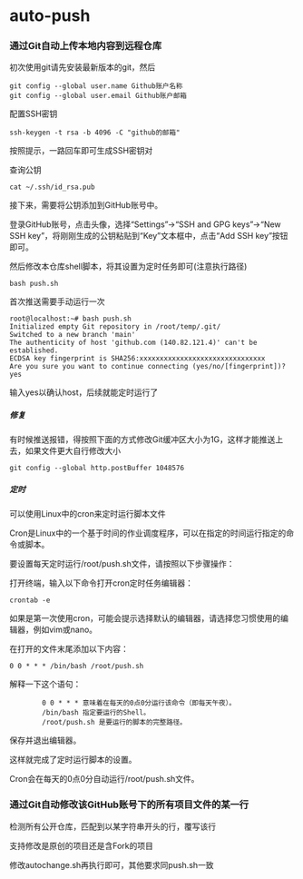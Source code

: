 # auto-push

### 通过Git自动上传本地内容到远程仓库

初次使用git请先安装最新版本的git，然后

```
git config --global user.name Github账户名称
git config --global user.email Github账户邮箱
```

配置SSH密钥

```
ssh-keygen -t rsa -b 4096 -C "github的邮箱"
```

按照提示，一路回车即可生成SSH密钥对

查询公钥

```
cat ~/.ssh/id_rsa.pub
```

接下来，需要将公钥添加到GitHub账号中。

登录GitHub账号，点击头像，选择“Settings”->“SSH and GPG keys”->“New SSH key”，将刚刚生成的公钥粘贴到“Key”文本框中，点击“Add SSH key”按钮即可。

然后修改本仓库shell脚本，将其设置为定时任务即可(注意执行路径)

```
bash push.sh
```

首次推送需要手动运行一次

```
root@localhost:~# bash push.sh
Initialized empty Git repository in /root/temp/.git/
Switched to a new branch 'main'
The authenticity of host 'github.com (140.82.121.4)' can't be established.
ECDSA key fingerprint is SHA256:xxxxxxxxxxxxxxxxxxxxxxxxxxxxxxx
Are you sure you want to continue connecting (yes/no/[fingerprint])? yes
```

输入yes以确认host，后续就能定时运行了

##### 修复

有时候推送报错，得按照下面的方式修改Git缓冲区大小为1G，这样才能推送上去，如果文件更大自行修改大小

```
git config --global http.postBuffer 1048576
```

##### 定时

可以使用Linux中的cron来定时运行脚本文件

Cron是Linux中的一个基于时间的作业调度程序，可以在指定的时间运行指定的命令或脚本。

要设置每天定时运行/root/push.sh文件，请按照以下步骤操作：

打开终端，输入以下命令打开cron定时任务编辑器：

```
crontab -e
```

如果是第一次使用cron，可能会提示选择默认的编辑器，请选择您习惯使用的编辑器，例如vim或nano。

在打开的文件末尾添加以下内容：

```
0 0 * * * /bin/bash /root/push.sh
```

解释一下这个语句：

```
        0 0 * * * 意味着在每天的0点0分运行该命令（即每天午夜）。
        /bin/bash 指定要运行的Shell。
        /root/push.sh 是要运行的脚本的完整路径。
```


保存并退出编辑器。

这样就完成了定时运行脚本的设置。

Cron会在每天的0点0分自动运行/root/push.sh文件。

### 通过Git自动修改该GitHub账号下的所有项目文件的某一行

检测所有公开仓库，匹配到以某字符串开头的行，覆写该行

支持修改是原创的项目还是含Fork的项目

修改autochange.sh再执行即可，其他要求同push.sh一致
